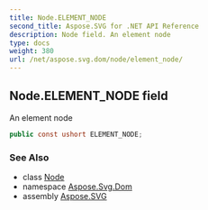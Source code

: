 ```yaml
---
title: Node.ELEMENT_NODE
second_title: Aspose.SVG for .NET API Reference
description: Node field. An element node
type: docs
weight: 380
url: /net/aspose.svg.dom/node/element_node/
---
```

## Node.ELEMENT_NODE field

An element node

```csharp
public const ushort ELEMENT_NODE;
```

### See Also

* class [Node](../)
* namespace [Aspose.Svg.Dom](../../node/)
* assembly [Aspose.SVG](../../../)
